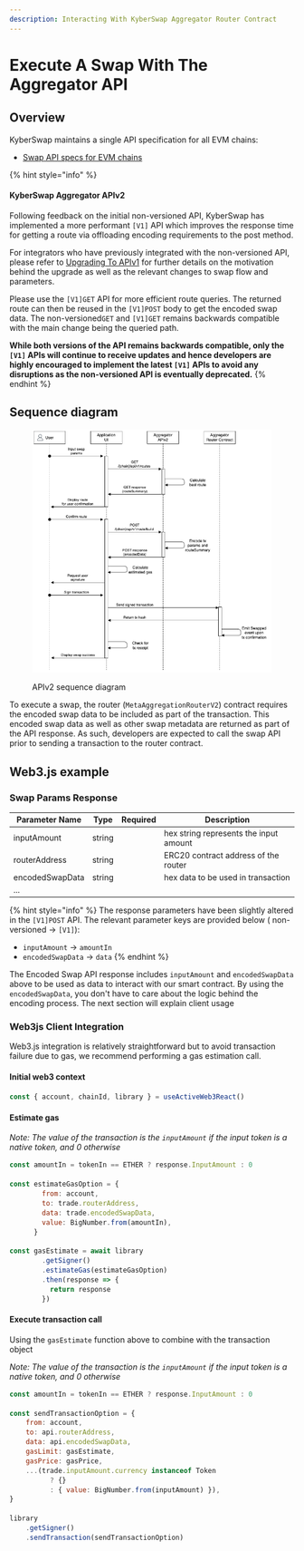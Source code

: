 ```yaml
---
description: Interacting With KyberSwap Aggregator Router Contract
---
```


# Execute A Swap With The Aggregator API

## Overview

KyberSwap maintains a single API specification for all EVM chains:

* [Swap API specs for EVM chains](../aggregator-api-specification/evm-swaps.md)

{% hint style="info" %}
#### KyberSwap Aggregator APIv2

Following feedback on the initial non-versioned API, KyberSwap has implemented a more performant `[V1]` API which improves the response time for getting a route via offloading encoding requirements to the post method.

For integrators who have previously integrated with the non-versioned API, please refer to [Upgrading To APIv1](upgrading-to-apiv1.md) for further details on the motivation behind the upgrade as well as the relevant changes to swap flow and parameters.&#x20;

Please use the `[V1]GET` API for more efficient route queries. The returned route can then be reused in the `[V1]POST` body to get the encoded swap data. The non-versioned`GET` and `[V1]GET` remains backwards compatible with the main change being the queried path.&#x20;

**While both versions of the API remains backwards compatible, only the `[V1]` APIs will continue to receive updates and hence developers are highly encouraged to implement the latest `[V1]` APIs to avoid any disruptions as the non-versioned API is eventually deprecated.**
{% endhint %}

## Sequence diagram

<figure><img src="../../../.gitbook/assets/Aggregator APIv2-APIv2.png" alt=""><figcaption><p>APIv2 sequence diagram</p></figcaption></figure>

To execute a swap, the router (`MetaAggregationRouterV2`) contract requires the encoded swap data to be included as part of the transaction. This encoded swap data as well as other swap metadata are returned as part of the API response. As such, developers are expected to call the swap API prior to sending a transaction to the router contract.

## Web3.js example

### Swap Params Response[​](https://docs.kyberswap.com/Aggregator/implement-a-swap#swap-params-response) <a href="#swap-params-response" id="swap-params-response"></a>

| Parameter Name  | Type   | Required | Description                            |
| --------------- | ------ | -------- | -------------------------------------- |
| inputAmount     | string |          | hex string represents the input amount |
| routerAddress   | string |          | ERC20 contract address of the router   |
| encodedSwapData | string |          | hex data to be used in transaction     |
| ...             |        |          |                                        |

{% hint style="info" %}
The response parameters have been slightly altered in the `[V1]POST` API. The relevant parameter keys are provided below ( non-versioned -> `[V1]`):

* `inputAmount` -> `amountIn`
* `encodedSwapData` -> `data`
{% endhint %}

The Encoded Swap API response includes `inputAmount` and `encodedSwapData` above to be used as data to interact with our smart contract. By using the `encodedSwapData`, you don't have to care about the logic behind the encoding process. The next section will explain client usage

### Web3js Client Integration[​](https://docs.kyberswap.com/Aggregator/implement-a-swap#web3js-client-integration) <a href="#web3js-client-integration" id="web3js-client-integration"></a>

Web3.js integration is relatively straightforward but to avoid transaction failure due to gas, we recommend performing a gas estimation call.

#### Initial web3 context[​](https://docs.kyberswap.com/Aggregator/implement-a-swap#initial-web3-context) <a href="#initial-web3-context" id="initial-web3-context"></a>

```javascript
const { account, chainId, library } = useActiveWeb3React()
```

#### Estimate gas[​](https://docs.kyberswap.com/Aggregator/implement-a-swap#estimate-gas) <a href="#estimate-gas" id="estimate-gas"></a>

_Note: The value of the transaction is the `inputAmount` if the input token is a native token, and 0 otherwise_

```javascript
const amountIn = tokenIn == ETHER ? response.InputAmount : 0

const estimateGasOption = {
        from: account,
        to: trade.routerAddress,
        data: trade.encodedSwapData,
        value: BigNumber.from(amountIn),
      }
      
const gasEstimate = await library
        .getSigner()
        .estimateGas(estimateGasOption)
        .then(response => {
          return response
        })
```

#### Execute transaction call[​](https://docs.kyberswap.com/Aggregator/implement-a-swap#execute-transaction-call) <a href="#execute-transaction-call" id="execute-transaction-call"></a>

Using the `gasEstimate` function above to combine with the transaction object

_Note: The value of the transaction is the `inputAmount` if the input token is a native token, and 0 otherwise_

```javascript
const amountIn = tokenIn == ETHER ? response.InputAmount : 0

const sendTransactionOption = {
    from: account,
    to: api.routerAddress,
    data: api.encodedSwapData,
    gasLimit: gasEstimate,
    gasPrice: gasPrice,
    ...(trade.inputAmount.currency instanceof Token
          ? {}
          : { value: BigNumber.from(inputAmount) }),
}

library
    .getSigner()
    .sendTransaction(sendTransactionOption)
```
